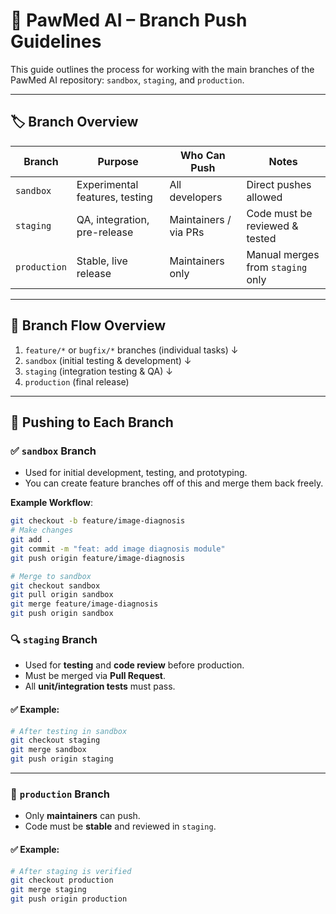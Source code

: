 # 🧬 PawMed AI – Branch Push Guidelines

This guide outlines the process for working with the main branches of the PawMed AI repository: `sandbox`, `staging`, and `production`.

---

## 🏷️ Branch Overview

| Branch       | Purpose                        | Who Can Push           | Notes                                |
|--------------|--------------------------------|-------------------------|--------------------------------------|
| `sandbox`    | Experimental features, testing | All developers          | Direct pushes allowed                |
| `staging`    | QA, integration, pre-release   | Maintainers / via PRs   | Code must be reviewed & tested       |
| `production` | Stable, live release           | Maintainers only        | Manual merges from `staging` only    |

---

## 🔁 Branch Flow Overview

1. `feature/*` or `bugfix/*` branches (individual tasks)
   ↓
2. `sandbox` (initial testing & development)
   ↓
3. `staging` (integration testing & QA)
   ↓
4. `production` (final release)


---

## 🚀 Pushing to Each Branch

### ✅ `sandbox` Branch

- Used for initial development, testing, and prototyping.
- You can create feature branches off of this and merge them back freely.

**Example Workflow**:
```bash
git checkout -b feature/image-diagnosis
# Make changes
git add .
git commit -m "feat: add image diagnosis module"
git push origin feature/image-diagnosis
```

```bash
# Merge to sandbox
git checkout sandbox
git pull origin sandbox
git merge feature/image-diagnosis
git push origin sandbox
```

### 🔍 `staging` Branch

- Used for **testing** and **code review** before production.
- Must be merged via **Pull Request**.
- All **unit/integration tests** must pass.

#### ✅ Example:
```bash
# After testing in sandbox
git checkout staging
git merge sandbox
git push origin staging
```
---

### 🚨 `production` Branch
- Only **maintainers** can push.
- Code must be **stable** and reviewed in `staging`.

#### ✅ Example:
```bash
# After staging is verified
git checkout production
git merge staging
git push origin production
